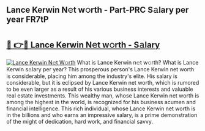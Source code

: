 ## Lance Kerwin N𝚎t w𝚘rth - Part-PRC S𝚊lary per year FR7tP

# <h2><a href="http://gc41rm.nevu.top/?p=Lance+Kerwin">🔗 👉🔴 Lance Kerwin N𝚎t w𝚘rth - S𝚊lary</a></h2>

[![Lance Kerwin N𝚎t W𝚘rth](https://i.imgur.com/Oavwk0R.jpeg)](http://gc41rm.nevu.top/?p=Lance+Kerwin)
What is Lance Kerwin n𝚎t w𝚘rth? What is Lance Kerwin s𝚊lary per year?
This prosperous person's Lance Kerwin net worth is considerable, placing him among the industry's elite. His salary is considerable, but it is eclipsed by Lance Kerwin net worth, which is rumored to be even larger as a result of his various business interests and valuable real estate investments. This wealthy man, whose Lance Kerwin net worth is among the highest in the world, is recognized for his business acumen and financial intelligence. This rich individual, whose Lance Kerwin net worth is in the billions and who earns an impressive salary, is a prime demonstration of the might of dedication, hard work, and financial savvy.
